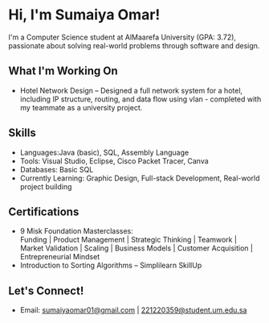 # Hi, I'm Sumaiya Omar!

I'm a Computer Science student at AlMaarefa University (GPA: 3.72), passionate about solving real-world problems through software and design.

## What I'm Working On
- Hotel Network Design – Designed a full network system for a hotel, including IP structure, routing, and data flow using vlan - completed with my teammate as a university project.

## Skills
- Languages:Java (basic), SQL, Assembly Language  
- Tools: Visual Studio, Eclipse, Cisco Packet Tracer, Canva  
- Databases: Basic SQL  
- Currently Learning: Graphic Design, Full-stack Development, Real-world project building

## Certifications
- 9 Misk Foundation Masterclasses:  
  Funding | Product Management | Strategic Thinking | Teamwork | Market Validation | Scaling | Business Models | Customer Acquisition | Entrepreneurial Mindset  
- Introduction to Sorting Algorithms – Simplilearn SkillUp

## Let's Connect!
- Email: sumaiyaomar01@gmail.com | 221220359@student.um.edu.sa
